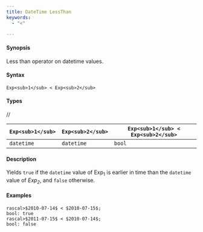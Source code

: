 ```yaml
---
title: DateTime LessThan
keywords:
  - "<"

---
```


#### Synopsis

Less than operator on datetime values.

#### Syntax

`Exp<sub>1</sub> < Exp<sub>2</sub>`

#### Types

//

| `Exp<sub>1</sub>`      | `Exp<sub>2</sub>`      | `Exp<sub>1</sub> < Exp<sub>2</sub>`  |
| --- | --- | --- |
| `datetime`     |  `datetime`    | `bool`               |


#### Description

Yields `true` if the `datetime` value of Exp<sub>1</sub> is earlier in time than the `datetime` value
of _Exp<sub>2</sub>_, and `false` otherwise.

#### Examples


```rascal-shell
rascal>$2010-07-14$ < $2010-07-15$;
bool: true
rascal>$2011-07-15$ < $2010-07-14$;
bool: false
```


